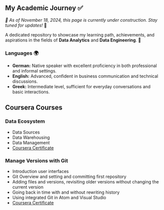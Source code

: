 ## My Academic Journey ✅  
*📅 As of November 18, 2024, this page is currently under construction. Stay tuned for updates!* 🚧  


A dedicated repository to showcase my learning path, achievements, and aspirations in the fields of **Data Analytics** and **Data Engineering**. 🚀  

### Languages 🌍  
- **German:** Native speaker with excellent proficiency in both professional and informal settings.  
- **English:** Advanced, confident in business communication and technical discussions.  
- **Greek:** Intermediate level, sufficient for everyday conversations and basic interactions.

## Coursera Courses

### Data Ecosystem
 - Data Sources
 - Data Warehousing
 - Data Management
 - [Coursera Certificate](https://github.com/KonstantinData/list-of-courses-certifications/blob/main/Certificates/Coursera%20Data%20Ecosystem%201FBABXJDT2JH.pdf)

### Manage Versions with Git
 - Introduction user interfaces
 - Git Overview and setting and committing first repository
 - Adding files and versions, revisiting older versions without changing the current version
 - Going back in time with and without rewriting history
 - Using integrated Git in Atom and Visual Studio  
 - [Coursera Certificate](https://github.com/KonstantinData/list-of-courses-certifications/blob/main/Certificates/Coursera%20Manage%20Git%20Versions%20D9T3WRHTLBHR.pdf)
